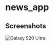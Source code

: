 # news_app

## Screenshots

![Galaxy S20 Ultra](https://user-images.githubusercontent.com/96600177/156933227-031f27d8-35ab-4eac-afa7-24a4df27b4fd.png)
